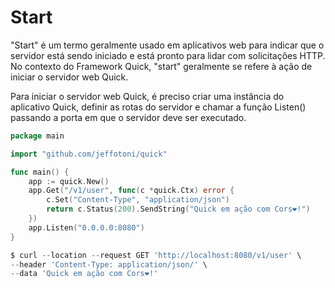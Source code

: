 # Start

"Start" é um termo geralmente usado em aplicativos web para indicar que o servidor está sendo iniciado e está pronto para lidar com solicitações HTTP. No contexto do Framework Quick, "start" geralmente se refere à ação de iniciar o servidor web Quick.

Para iniciar o servidor web Quick, é preciso criar uma instância do aplicativo Quick, definir as rotas do servidor e chamar a função Listen() passando a porta em que o servidor deve ser executado.

```go
package main

import "github.com/jeffotoni/quick"

func main() {
	app := quick.New()
	app.Get("/v1/user", func(c *quick.Ctx) error {
		c.Set("Content-Type", "application/json")
		return c.Status(200).SendString("Quick em ação com Cors❤️!")
	})
	app.Listen("0.0.0.0:8080")
}

```

```go
$ curl --location --request GET 'http://localhost:8080/v1/user' \
--header 'Content-Type: application/json/' \
--data 'Quick em ação com Cors❤️!'
```